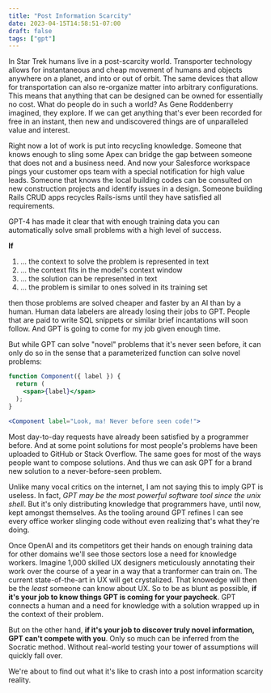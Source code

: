 ```yaml
---
title: "Post Information Scarcity"
date: 2023-04-15T14:58:51-07:00
draft: false
tags: ["gpt"]
---
```


In Star Trek humans live in a post-scarcity world. Transporter technology allows for instantaneous and cheap movement of humans and objects anywhere on a planet, and into or out of orbit. The same devices that allow for transportation can also re-organize matter into arbitrary configurations. This means that anything that can be designed can be owned for essentially no cost. What do people do in such a world? As Gene Roddenberry imagined, they explore. If we can get anything that's ever been recorded for free in an instant, then new and undiscovered things are of unparalleled value and interest.

Right now a lot of work is put into recycling knowledge. Someone that knows enough to sling some Apex can bridge the gap between someone that does not and a business need. And now your Salesforce workspace pings your customer ops team with a special notification for high value leads. Someone that knows the local building codes can be consulted on new construction projects and identify issues in a design. Someone building Rails CRUD apps recycles Rails-isms until they have satisfied all requirements.

GPT-4 has made it clear that with enough training data you can automatically solve small problems with a high level of success.

**If**

1. ... the context to solve the problem is represented in text
2. ... the context fits in the model's context window
3. ... the solution can be represented in text
4. ... the problem is similar to ones solved in its training set

then those problems are solved cheaper and faster by an AI than by a human. Human data labelers are already losing their jobs to GPT. People that are paid to write SQL snippets or similar brief incantations will soon follow. And GPT is going to come for my job given enough time.

But while GPT can solve "novel" problems that it's never seen before, it can only do so in the sense that a parameterized function can solve novel problems:

```jsx
function Component({ label }) {
  return (
    <span>{label}</span>
  );
}

<Component label="Look, ma! Never before seen code!">
```

Most day-to-day requests have already been satisfied by a programmer before. And at some point solutions for most people's problems have been uploaded to GitHub or Stack Overflow. The same goes for most of the ways people want to compose solutions. And thus we can ask GPT for a brand new solution to a never-before-seen problem.

Unlike many vocal critics on the internet, I am not saying this to imply GPT is useless. In fact, *GPT may be the most powerful software tool since the unix shell*. But it's only distributing knowledge that programmers have, until now, kept amongst themselves. As the tooling around GPT refines I can see every office worker slinging code without even realizing that's what they're doing.

Once OpenAI and its competitors get their hands on enough training data for other domains we'll see those sectors lose a need for knowledge workers. Imagine 1,000 skilled UX designers meticulously annotating their work over the course of a year in a way that a tranformer can train on. The current state-of-the-art in UX will get crystalized. That knowedge will then be the *least* someone can know about UX. So to be as blunt as possible, **if it's your job to know things GPT is coming for your paycheck**. GPT connects a human and a need for knowledge with a solution wrapped up in the context of their problem.

But on the other hand, **if it's your job to discover truly novel information, GPT can't compete with you**. Only so much can be inferred from the Socratic method. Without real-world testing your tower of assumptions will quickly fall over.

We're about to find out what it's like to crash into a post information scarcity reality.
